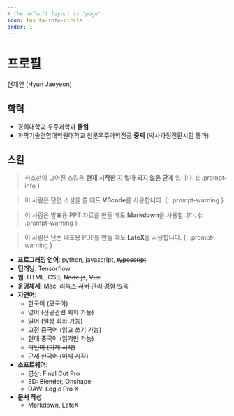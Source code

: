 ```yaml
---
# the default layout is 'page'
icon: fas fa-info-circle
order: 1
---
```


# 프로필

현재연 (Hyun Jaeyeon)

## 학력
* 경희대학교 우주과학과 **졸업**
* 과학기술연합대학원대학교 천문우주과학전공 **중퇴** (박사과정전환시험 통과)

## 스킬

> 취소선이 그어진 스킬은 **현재 시작한 지 얼마 되지 않은 단계** 입니다.
{: .prompt-info }

> 이 사람은 단편 소설을 쓸 때도 **VScode**를 사용합니다.
{: .prompt-warning }

> 이 사람은 발표용 PPT 자료를 만들 때도 **Markdown**을 사용합니다.
{: .prompt-warning }

> 이 사람은 단순 배포용 PDF를 만들 때도 **LateX**을 사용합니다.
{: .prompt-warning }

* **프로그래밍 언어**: python, javascript, ~~typescript~~
* **딥러닝**: Tensorflow
* **웹**: HTML, CSS, ~~Node.js~~, ~~Vue~~
* **운영체제**: Mac, ~~리눅스 서버 관리 경험 있음~~
* **자연어**:
  * 한국어 (모국어)
  * 영어 (전공관련 회화 가능)
  * 일어 (일상 회화 가능)
  * 고전 중국어 (읽고 쓰기 가능)
  * 현대 중국어 (읽기만 가능)
  * ~~라틴어 (이제 시작)~~
  * ~~근세 한국어 (이제 시작)~~
* **소프트웨어**:
  * 영상: Final Cut Pro
  * 3D: ~~Blender~~, Onshape
  * DAW: Logic Pro X
* **문서 작성**
  * Markdown, LateX